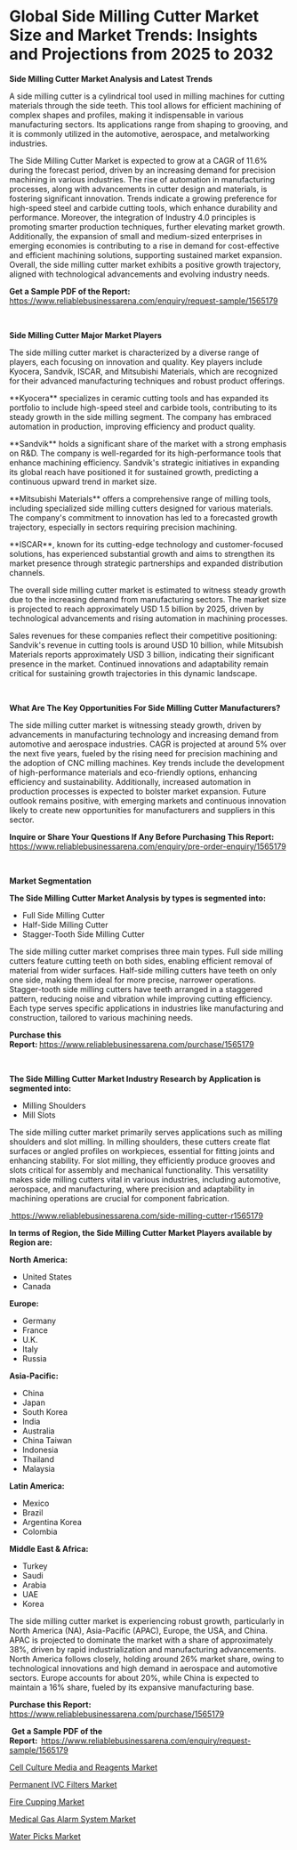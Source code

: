 <p><h1>Global Side Milling Cutter Market Size and Market Trends: Insights and Projections from 2025 to 2032</h1></p><p><strong>Side Milling Cutter Market Analysis and Latest Trends</strong></p>
<p><p>A side milling cutter is a cylindrical tool used in milling machines for cutting materials through the side teeth. This tool allows for efficient machining of complex shapes and profiles, making it indispensable in various manufacturing sectors. Its applications range from shaping to grooving, and it is commonly utilized in the automotive, aerospace, and metalworking industries. </p><p>The Side Milling Cutter Market is expected to grow at a CAGR of 11.6% during the forecast period, driven by an increasing demand for precision machining in various industries. The rise of automation in manufacturing processes, along with advancements in cutter design and materials, is fostering significant innovation. Trends indicate a growing preference for high-speed steel and carbide cutting tools, which enhance durability and performance. Moreover, the integration of Industry 4.0 principles is promoting smarter production techniques, further elevating market growth. Additionally, the expansion of small and medium-sized enterprises in emerging economies is contributing to a rise in demand for cost-effective and efficient machining solutions, supporting sustained market expansion. Overall, the side milling cutter market exhibits a positive growth trajectory, aligned with technological advancements and evolving industry needs.</p></p>
<p><strong>Get a Sample PDF of the Report:&nbsp;</strong> <a href="https://www.reliablebusinessarena.com/enquiry/request-sample/1565179?utm_campaign=2933&utm_medium=2&utm_source=Github&utm_content=ia&utm_term=08042025&utm_id=side-milling-cutter">https://www.reliablebusinessarena.com/enquiry/request-sample/1565179</a></p>
<p>&nbsp;</p>
<p><strong>Side Milling Cutter Major Market Players</strong></p>
<p><p>The side milling cutter market is characterized by a diverse range of players, each focusing on innovation and quality. Key players include Kyocera, Sandvik, ISCAR, and Mitsubishi Materials, which are recognized for their advanced manufacturing techniques and robust product offerings.</p><p>**Kyocera** specializes in ceramic cutting tools and has expanded its portfolio to include high-speed steel and carbide tools, contributing to its steady growth in the side milling segment. The company has embraced automation in production, improving efficiency and product quality.</p><p>**Sandvik** holds a significant share of the market with a strong emphasis on R&D. The company is well-regarded for its high-performance tools that enhance machining efficiency. Sandvik's strategic initiatives in expanding its global reach have positioned it for sustained growth, predicting a continuous upward trend in market size.</p><p>**Mitsubishi Materials** offers a comprehensive range of milling tools, including specialized side milling cutters designed for various materials. The company's commitment to innovation has led to a forecasted growth trajectory, especially in sectors requiring precision machining.</p><p>**ISCAR**, known for its cutting-edge technology and customer-focused solutions, has experienced substantial growth and aims to strengthen its market presence through strategic partnerships and expanded distribution channels.</p><p>The overall side milling cutter market is estimated to witness steady growth due to the increasing demand from manufacturing sectors. The market size is projected to reach approximately USD 1.5 billion by 2025, driven by technological advancements and rising automation in machining processes. </p><p>Sales revenues for these companies reflect their competitive positioning: Sandvik's revenue in cutting tools is around USD 10 billion, while Mitsubish Materials reports approximately USD 3 billion, indicating their significant presence in the market. Continued innovations and adaptability remain critical for sustaining growth trajectories in this dynamic landscape.</p></p>
<p>&nbsp;</p>
<p><strong>What Are The Key Opportunities For Side Milling Cutter Manufacturers?</strong></p>
<p><p>The side milling cutter market is witnessing steady growth, driven by advancements in manufacturing technology and increasing demand from automotive and aerospace industries. CAGR is projected at around 5% over the next five years, fueled by the rising need for precision machining and the adoption of CNC milling machines. Key trends include the development of high-performance materials and eco-friendly options, enhancing efficiency and sustainability. Additionally, increased automation in production processes is expected to bolster market expansion. Future outlook remains positive, with emerging markets and continuous innovation likely to create new opportunities for manufacturers and suppliers in this sector.</p></p>
<p><strong>Inquire or Share Your Questions If Any Before Purchasing This Report:</strong> <a href="https://www.reliablebusinessarena.com/enquiry/pre-order-enquiry/1565179?utm_campaign=2933&utm_medium=2&utm_source=Github&utm_content=ia&utm_term=08042025&utm_id=side-milling-cutter">https://www.reliablebusinessarena.com/enquiry/pre-order-enquiry/1565179</a></p>
<p>&nbsp;</p>
<p><strong>Market Segmentation</strong></p>
<p><strong>The Side Milling Cutter Market Analysis by types is segmented into:</strong></p>
<p><ul><li>Full Side Milling Cutter</li><li>Half-Side Milling Cutter</li><li>Stagger-Tooth Side Milling Cutter</li></ul></p>
<p><p>The side milling cutter market comprises three main types. Full side milling cutters feature cutting teeth on both sides, enabling efficient removal of material from wider surfaces. Half-side milling cutters have teeth on only one side, making them ideal for more precise, narrower operations. Stagger-tooth side milling cutters have teeth arranged in a staggered pattern, reducing noise and vibration while improving cutting efficiency. Each type serves specific applications in industries like manufacturing and construction, tailored to various machining needs.</p></p>
<p><strong>Purchase this Report:&nbsp;</strong><a href="https://www.reliablebusinessarena.com/purchase/1565179?utm_campaign=2933&utm_medium=2&utm_source=Github&utm_content=ia&utm_term=08042025&utm_id=side-milling-cutter">https://www.reliablebusinessarena.com/purchase/1565179</a></p>
<p>&nbsp;</p>
<p><strong>The Side Milling Cutter Market Industry Research by Application is segmented into:</strong></p>
<p><ul><li>Milling Shoulders</li><li>Mill Slots</li></ul></p>
<p><p>The side milling cutter market primarily serves applications such as milling shoulders and slot milling. In milling shoulders, these cutters create flat surfaces or angled profiles on workpieces, essential for fitting joints and enhancing stability. For slot milling, they efficiently produce grooves and slots critical for assembly and mechanical functionality. This versatility makes side milling cutters vital in various industries, including automotive, aerospace, and manufacturing, where precision and adaptability in machining operations are crucial for component fabrication.</p></p>
<p><a href="https://www.reliablebusinessarena.com/side-milling-cutter-r1565179?utm_campaign=2933&utm_medium=2&utm_source=Github&utm_content=ia&utm_term=08042025&utm_id=side-milling-cutter">&nbsp;https://www.reliablebusinessarena.com/side-milling-cutter-r1565179</a></p>
<p><strong>In terms of Region, the Side Milling Cutter Market Players available by Region are:</strong></p>
<p>
    <p> <strong> North America: </strong>
        <ul>
            <li>United States</li>
            <li>Canada</li>
        </ul>
        </p> 
    <p> <strong> Europe: </strong>
        <ul>
            <li>Germany</li>
            <li>France</li>
            <li>U.K.</li>
            <li>Italy</li>
            <li>Russia</li>
        </ul>
        </p> 
    <p> <strong> Asia-Pacific: </strong>
        <ul>
            <li>China</li>
            <li>Japan</li>
            <li>South Korea</li>
            <li>India</li>
            <li>Australia</li>
            <li>China Taiwan</li>
            <li>Indonesia</li>
            <li>Thailand</li>
            <li>Malaysia</li>
        </ul>
        </p> 
    <p> <strong> Latin America: </strong>
        <ul>
            <li>Mexico</li>
            <li>Brazil</li>
            <li>Argentina Korea</li>
            <li>Colombia</li>
        </ul>
        </p> 
    <p> <strong> Middle East & Africa: </strong>
        <ul>
            <li>Turkey</li>
            <li>Saudi</li>
            <li>Arabia</li>
            <li>UAE</li>
            <li>Korea</li>
        </ul>
    </p>
    </p>
<p><p>The side milling cutter market is experiencing robust growth, particularly in North America (NA), Asia-Pacific (APAC), Europe, the USA, and China. APAC is projected to dominate the market with a share of approximately 38%, driven by rapid industrialization and manufacturing advancements. North America follows closely, holding around 26% market share, owing to technological innovations and high demand in aerospace and automotive sectors. Europe accounts for about 20%, while China is expected to maintain a 16% share, fueled by its expansive manufacturing base.</p></p>
<p><strong>Purchase this Report: </strong><a href="https://www.reliablebusinessarena.com/purchase/1565179?utm_campaign=2933&utm_medium=2&utm_source=Github&utm_content=ia&utm_term=08042025&utm_id=side-milling-cutter">https://www.reliablebusinessarena.com/purchase/1565179</a></p>
<p>&nbsp;<strong>Get a Sample PDF of the Report:&nbsp;&nbsp;</strong><a href="https://www.reliablebusinessarena.com/enquiry/request-sample/1565179?utm_campaign=2933&utm_medium=2&utm_source=Github&utm_content=ia&utm_term=08042025&utm_id=side-milling-cutter">https://www.reliablebusinessarena.com/enquiry/request-sample/1565179</a></p>
<p><strong></strong></p>
<p><p><a href="https://www.linkedin.com/pulse/comprehensive-report-cell-culture-media-reagents-market-new-ejgqc?utm_campaign=2933&utm_medium=2&utm_source=Github&utm_content=ia&utm_term=08042025&utm_id=side-milling-cutter">Cell Culture Media and Reagents Market</a></p><p><a href="https://www.linkedin.com/pulse/permanent-ivc-filters-market-outlook-2025-2032-comprehensive-8k3he?utm_campaign=2933&utm_medium=2&utm_source=Github&utm_content=ia&utm_term=08042025&utm_id=side-milling-cutter">Permanent IVC Filters Market</a></p><p><a href="https://www.linkedin.com/pulse/future-trends-fire-cupping-market-2025-2032-size-key-players-bsnoc?utm_campaign=2933&utm_medium=2&utm_source=Github&utm_content=ia&utm_term=08042025&utm_id=side-milling-cutter">Fire Cupping Market</a></p><p><a href="https://www.linkedin.com/pulse/medical-gas-alarm-system-market-size-type-product-global-ydoic?utm_campaign=2933&utm_medium=2&utm_source=Github&utm_content=ia&utm_term=08042025&utm_id=side-milling-cutter">Medical Gas Alarm System Market</a></p><p><a href="https://www.linkedin.com/pulse/delving-growth-market-water-picks-expected-85-cagr-2025-ndaoe?utm_campaign=2933&utm_medium=2&utm_source=Github&utm_content=ia&utm_term=08042025&utm_id=side-milling-cutter">Water Picks Market</a></p></p>